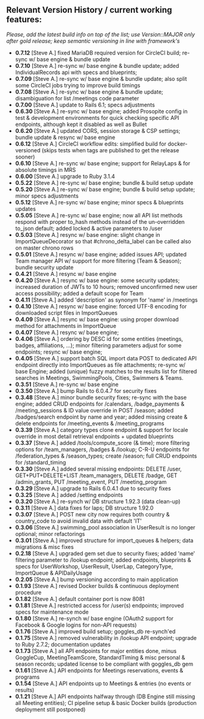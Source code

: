 ## Relevant Version History / current working features:

_Please, add the latest build info on top of the list; use Version::MAJOR only after gold release; keep semantic versioning in line with framework's_

- **0.7.12** [Steve A.] fixed MariaDB required version for CircleCI build; re-sync w/ base engine & bundle update
- **0.7.10** [Steve A.] re-sync w/ base engine & bundle update; added IndividualRecords api with specs and blueprints;
- **0.7.09** [Steve A.] re-sync w/ base engine & bundle update; also split some CircleCI jobs trying to improve build timings
- **0.7.08** [Steve A.] re-sync w/ base engine & bundle update; disambiguation for list /meetings code parameter
- **0.7.00** [Steve A.] update to Rails 6.1; specs adjustments
- **0.6.30** [Steve A.] re-sync w/ base engine; added Prosopite config in test & development environments for quick checking specific API endpoints, although kept it disabled as well as Bullet
- **0.6.20** [Steve A.] updated CORS, session storage & CSP settings; bundle update & resync w/ base engine
- **0.6.12** [Steve A.] CircleCI workflow edits: simplified build for docker-versioned (skips tests when tags are published to get the release sooner)
- **0.6.10** [Steve A.] re-sync w/ base engine; support for RelayLaps & for absolute timings in MRS
- **0.6.00** [Steve A.] upgrade to Ruby 3.1.4
- **0.5.22** [Steve A.] re-sync w/ base engine; bundle & build setup update
- **0.5.20** [Steve A.] re-sync w/ base engine; bundle & build setup update; minor specs adjustments
- **0.5.12** [Steve A.] re-sync w/ base engine; minor specs & blueprints updates
- **0.5.05** [Steve A.] re-sync w/ base engine; now all API list methods respond with proper to_hash methods instead of the un-overridden to_json default; added locked & active parameters to /user
- **0.5.03** [Steve A.] resync w/ base engine: slight change in ImportQueueDecorator so that #chrono_delta_label can be called also on master chrono rows
- **0.5.01** [Steve A.] resync w/ base engine; added issues API; updated Team manager API w/ support for more filtering (Team & Season); bundle security update
- **0.4.21** [Steve A.] resync w/ base engine
- **0.4.20** [Steve A.] resync w/ base engine: some security updates; increased duration of JWTs to 10 hours; removed unconfirmed new user access possibility; added a default scope for Team
- **0.4.11** [Steve A.] added 'description' as synonym for 'name' in /meetings
- **0.4.10** [Steve A.] resync w/ base engine: forced UTF-8 encoding for downloaded script files in ImportQueues
- **0.4.09** [Steve A.] resync w/ base engine: using proper download method for attachments in ImportQueue
- **0.4.07** [Steve A.] resync w/ base engine;
- **0.4.06** [Steve A.] ordering by DESC id for some entities (meetings, badges, affiliations, ...); minor filtering parameters adjust for some endpoints; resync w/ base engine;
- **0.4.05** [Steve A.] support batch SQL import data POST to dedicated API endpoint directly into ImportQueues as file attachments; re-sync w/ base Engine; added (unique) fuzzy matches to the results list for filtered searches in Meetings, SwimmingPools, Cities, Swimmers & Teams.
- **0.3.51** [Steve A.] re-sync w/ base engine
- **0.3.50** [Steve A.] bump Rails to 6.0.4.7 for security fixes
- **0.3.48** [Steve A.] minor bundle security fixes; re-sync with the base engine; added CRUD endpoints for /calendars, /badge_payments & /meeting_sessions & ID value override in POST /season; added /badges/search endpoint by name and year; added missing create & delete endpoints for /meeting_events & /meeting_programs
- **0.3.39** [Steve A.] category types clone endpoint & support for locale override in most detail retrieval endpoints + updated blueprints
- **0.3.37** [Steve A.] added /tools/compute_score (& time); more filtering options for /team_managers, /badges & /lookup; C-R-U endpoints for /federation_types & /season_types; create /season; full CRUD endpoints for /standard_timing
- **0.3.30** [Steve A.] added several missing endpoints: DELETE /user, GET+PUT+DELETE+LIST /team_managers, DELETE /badge, GET /admin_grants, PUT /meeting_event, PUT /meeting_program
- **0.3.29** [Steve A.] upgrade to Rails 6.0.4.1 due to security fixes
- **0.3.25** [Steve A.] added /setting endpoints
- **0.3.20** [Steve A.] re-synch w/ DB structure 1.92.3 (data clean-up)
- **0.3.11** [Steve A.] data fixes for laps; DB structure 1.92.0
- **0.3.07** [Steve A.] POST new city now requires both country & country_code to avoid invalid data with default 'IT'
- **0.3.06** [Steve A.] swimming_pool association in UserResult is no longer optional; minor refactorings
- **0.3.01** [Steve A.] improved structure for import_queues & helpers; data migrations & misc fixes
- **0.2.18** [Steve A.] upgraded gem set due to security fixes; added 'name' filtering parameter to /lookup endpoint; added endpoints, blueprints & specs for UserWorkshop, UserResult, UserLap, CategoryType, ImportQueue & APIDailyUsage
- **0.2.05** [Steve A.] bump versioning according to main application
- **0.1.93** [Steve A.] revised Docker builds & continuous deployment procedure
- **0.1.82** [Steve A.] default container port is now 8081
- **0.1.81** [Steve A.] restricted access for /user(s) endpoints; improved specs for maintenance mode
- **0.1.80** [Steve A.] re-synch w/ base engine (OAuth2 support for Facebook & Google logins for non-API requests)
- **0.1.76** [Steve A.] improved build setup; goggles_db re-synch'ed
- **0.1.75** [Steve A.] removed vulnerability in /lookup API endpoint; upgrade to Ruby 2.7.2; documentation updates
- **0.1.73** [Steve A.] all API endpoints for major entities done, minus GoggleCup, MeetingTeamScore, StandardTiming & misc personal & season records; updated license to be compliant with goggles_db gem
- **0.1.61** [Steve A.] API endpoints for Meetings reservations, events & programs
- **0.1.54** [Steve A.] API endpoints up to Meetings & entries (no events or results)
- **0.1.21** [Steve A.] API endpoints halfway through (DB Engine still missing all Meeting entities); CI pipeline setup & basic Docker builds (production deployment still postponed)
